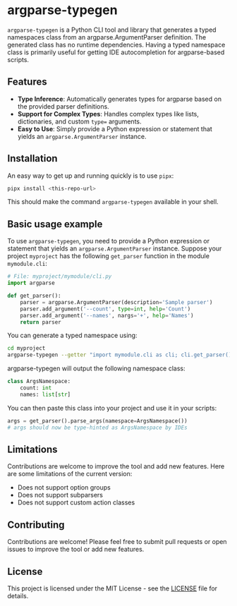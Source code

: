 # argparse-typegen

`argparse-typegen` is a Python CLI tool and library that generates a typed namespaces class from an argparse.ArgumentParser definition.
The generated class has no runtime dependencies.
Having a typed namespace class is primarily useful for getting IDE autocompletion for argparse-based scripts.

## Features

- **Type Inference**: Automatically generates types for argparse based on the provided parser definitions.
- **Support for Complex Types**: Handles complex types like lists, dictionaries, and custom `type=` arguments.
- **Easy to Use**: Simply provide a Python expression or statement that yields an `argparse.ArgumentParser` instance.

## Installation

An easy way to get up and running quickly is to use `pipx`:

```bash
pipx install <this-repo-url>
```

This should make the command `argparse-typegen` available in your shell.

## Basic usage example

To use `argparse-typegen`, you need to provide a Python expression or statement that yields an `argparse.ArgumentParser` instance.
Suppose your project `myproject` has the following `get_parser` function in the module `mymodule.cli`:

```python
# File: myproject/mymodule/cli.py
import argparse

def get_parser():
    parser = argparse.ArgumentParser(description='Sample parser')
    parser.add_argument('--count', type=int, help='Count')
    parser.add_argument('--names', nargs='+', help='Names')
    return parser
```

You can generate a typed namespace using:

```bash
cd myproject
argparse-typegen --getter "import mymodule.cli as cli; cli.get_parser()"
```

argparse-typegen will output the following namespace class:
```python
class ArgsNamespace:
    count: int
    names: list[str]
```

You can then paste this class into your project and use it in your scripts:

```python
args = get_parser().parse_args(namespace=ArgsNamespace())
# args should now be type-hinted as ArgsNamespace by IDEs
```

## Limitations

Contributions are welcome to improve the tool and add new features. Here are some limitations of the current version:

* Does not support option groups
* Does not support subparsers
* Does not support custom action classes

## Contributing

Contributions are welcome! Please feel free to submit pull requests or open issues to improve the tool or add new features.

## License

This project is licensed under the MIT License - see the [LICENSE](LICENSE) file for details.
